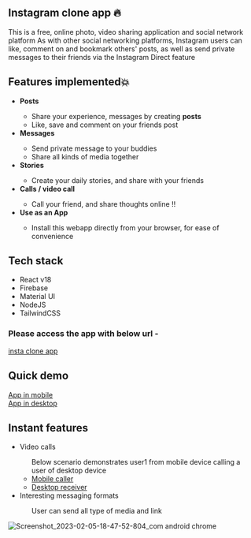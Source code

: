## Instagram clone app 🔥
This is a free, online photo, video sharing application and social network platform
As with other social networking platforms, Instagram users can like, comment on and bookmark others' posts, as well as send private messages to their friends via the Instagram Direct feature

<h2>Features implemented💥</h2>
<ul>
  <li><b>Posts</b></li>
  <ul>
    <li>Share your experience, messages by creating <b>posts</b></li>
    <li>Like, save and comment on your friends post</li>
  </ul>
  <li><b>Messages</b></li>
  <ul>
    <li>Send private message to your buddies</li>
    <li>Share all kinds of media together</li>
  </ul>
  <li><b>Stories</b></li>
  <ul>
    <li>Create your daily stories, and share with your friends</li>
  </ul>
  <li><b>Calls / video call</b></li>
  <ul>
    <li>Call your friend, and share thoughts online !!</li>
  </ul>
  <li><b>Use as an App</li></b>
  <ul>
    <li>Install this webapp directly from your browser, for ease of convenience</li>
  </ul>
</ul>

<h2>Tech stack</h2> 
<ul>
  <li>React v18</li>
  <li>Firebase</li>
  <li>Material UI</li>
  <li>NodeJS</li>
  <li>TailwindCSS</li>
</ul>

<h3>Please access the app with below url - </h3>
<a href="https://inst-clone-react-8a913.web.app/">insta clone app</a>

<h2>Quick demo</h2>
<a href="https://firebasestorage.googleapis.com/v0/b/appcall-f0890.appspot.com/o/XRecorder_05022023_183456.mp4?alt=media&token=3b2639c3-0b9b-4016-9dc2-1b919c5ddd1b">App in mobile</a> <br/>
<a href="https://firebasestorage.googleapis.com/v0/b/appcall-f0890.appspot.com/o/desktop_normal.mp4?alt=media&token=e2978317-ded1-4ee8-92d1-8dfbf58fd95c">App in desktop</a> 


<h2>Instant features</h2>
<ul>
  <li>Video calls</li>
  <ul>
    Below scenario demonstrates user1 from mobile device calling a user of desktop device
    <li><a href="https://firebasestorage.googleapis.com/v0/b/appcall-f0890.appspot.com/o/XRecorder_05022023_190231.mp4?alt=media&token=643772c5-8752-4b1f-9cad-16877149a3c0">Mobile caller</a></li>
    <li><a href="https://firebasestorage.googleapis.com/v0/b/appcall-f0890.appspot.com/o/desktop_call.mp4?alt=media&token=041df007-5302-4e25-9346-4a4f96c88a70">Desktop receiver</a>  
    </li>
  </ul>
  <li>Interesting messaging formats</li>
  <ul>
    User can send all type of media and link
  </ul>
</ul>

![Screenshot_2023-02-05-18-47-52-804_com android chrome](https://user-images.githubusercontent.com/45991527/216825285-2ee3fd6f-7092-483f-a96f-276640356516.jpg)

